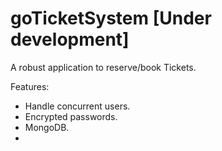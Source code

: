 # goTicketSystem [Under development]
 
A robust application to reserve/book Tickets.

Features:
- Handle concurrent users.
- Encrypted passwords.
- MongoDB.
- <Frontend to be finalised>
